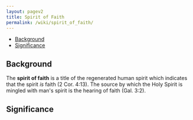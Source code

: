 ```yaml
---
layout: pagev2
title: Spirit of Faith
permalink: /wiki/spirit_of_faith/
---
```

- [Background](#background)
- [Significance](#significance)

## Background

The **spirit of faith** is a title of the regenerated human spirit which indicates that the spirit *is* faith (2 Cor. 4:13). The source by which the Holy Spirit is mingled with man's spirit is the hearing of faith (Gal. 3:2). 

## Significance
